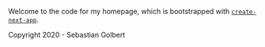 Welcome to the code for my homepage, which is bootstrapped with [`create-next-app`](https://github.com/vercel/next.js/tree/canary/packages/create-next-app).

Copyright 2020 - Sebastian Golbert
